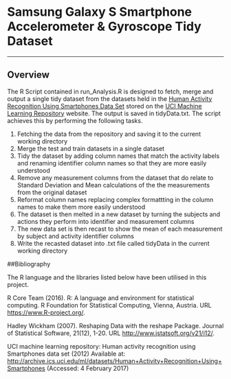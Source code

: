 # Samsung Galaxy S Smartphone Accelerometer & Gyroscope Tidy Dataset

***

## Overview
The R Script contained in run_Analysis.R is designed to fetch, merge and output a single tidy dataset from the datasets held in the [Human Activity Recognition Using Smartphones Data Set](http://archive.ics.uci.edu/ml/datasets/Human+Activity+Recognition+Using+Smartphones) stored on the [UCI Machine Learning Repository](http://archive.ics.uci.edu/ml/index.html) website. The output is saved in tidyData.txt. The script achieves this by performing the following tasks.

1.	Fetching the data from the repository and saving it to the current working directory
2.	Merge the test and train datasets in a single dataset
3.	Tidy the dataset by adding column names that match the activity labels and renaming identifier column names so that they are more easily understood
4.	Remove any measurement columns from the dataset that do relate to Standard Deviation and Mean calculations of the the measurements from the original dataset
5.	Reformat column names replacing complex formattting in the column names to make them more easily understood
6.	The dataset is then melted in a new dataset by turning the subjects and actions they perform into identifier and measurement columns
7.	The new data set is then recast to show the mean of each measurement by subject and activity identifier columns
8.	Write the recasted dataset into .txt file called tidyData in the current working directory

##Bibliography

The R language and the libraries listed below have been utilised in this project.

R Core Team (2016). R: A language and environment for statistical computing. R Foundation for Statistical Computing, Vienna, Austria. URL https://www.R-project.org/.

Hadley Wickham (2007). Reshaping Data with the reshape Package. Journal of Statistical Software, 21(12), 1-20. URL http://www.jstatsoft.org/v21/i12/.

UCI machine learning repository: Human activity recognition using Smartphones data set (2012) Available at: http://archive.ics.uci.edu/ml/datasets/Human+Activity+Recognition+Using+Smartphones (Accessed: 4 February 2017)

